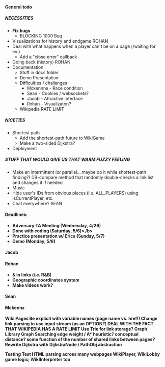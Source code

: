 #### General todo
##### NECESSITIES
- <b>Fix bugs</b>
  - BLOCKING 1000 Bug
- Visualizations for history and endgame ROHAN
- Deal with what happens when a player can't be on a page (/waiting for ex.)
  - Add a "close error" callback
- Going back (history) ROHAN
- Documentation
  - Stuff in docs folder
  - Demo Presentation
  - Difficulties / challenges
    - Mckennna - Race condition
    - Sean - Cookies / websockets?
    - Jacob - Attractive interface
    - Rohan - Visualizaton?
  - Wikipedia RATE LIMIT
##### NICETIES
- Shortest path
  - Add the shortest-path future to WikiGame
  - Make a two-sided Dijkstra?
- Deployment
##### STUFF THAT WOULD GIVE US THAT WARM FUZZY FEELING
- Make an intermittent (or parallel... maybe do it while shortest-path finding?) DB-compare method that randomly double-checks a link list and changes it if needed
- Music
- Hide user's IDs from obvious places (i.e. ALL_PLAYERS) using isCurrentPlayer, etc.
- Chat everywhere? SEAN

#### Deadlines:
- <b>Adversary TA Meeting (Wednesday, 4/26)</b>
- <b>Done with coding (Saturday, 5/6)<  /b>
- <b>Practice presentation w/ Erica (Sunday, 5/7)</b>
- <b>Demo (Monday, 5/8)</b>

#### Jacob

#### Rohan
- & in links (i.e. R&B)
- Geographic coordinates system
- Make videos work?

#### Sean

#### Mckenna
Wiki Pages
    Be explicit with variable names (page name vs. href!)
    Change link parsing to use input stream (as an OPTION?)
    DEAL WITH THE FACT THAT WIKIPEDIA HAS A RATE LIMIT
    Use Trie for link storage?
    Graph Library
        Graph Searching
             edge weight / A* heuristic?
                conceptual distance?
                some function of the number of shared links between pages?
            Rewrite Dijkstra with DijkstraNode / PathObj abstraction

Testing
    Test HTML parsing across many webpages
WikiPlayer, WikiLobby game logic; WikIInterpreter too
